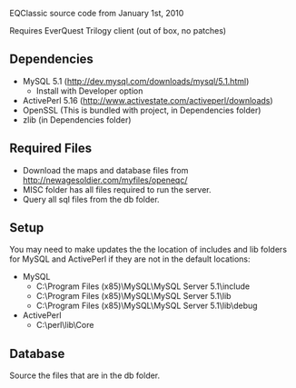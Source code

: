 EQClassic source code from January 1st, 2010

Requires EverQuest Trilogy client (out of box, no patches)

Dependencies
---
- MySQL 5.1 (http://dev.mysql.com/downloads/mysql/5.1.html)
  - Install with Developer option
- ActivePerl 5.16 (http://www.activestate.com/activeperl/downloads)
- OpenSSL (This is bundled with project, in Dependencies folder)
- zlib (in Dependencies folder)

Required Files
---
- Download the maps and database files from http://newagesoldier.com/myfiles/openeqc/
- MISC folder has all files required to run the server.
- Query all sql files from the db folder.

Setup
---
You may need to make updates the the location of includes and lib folders for MySQL and ActivePerl if they are not in the default locations:
- MySQL
  - C:\Program Files (x85)\MySQL\MySQL Server 5.1\include
  - C:\Program Files (x85)\MySQL\MySQL Server 5.1\lib
  - C:\Program Files (x85)\MySQL\MySQL Server 5.1\lib\debug
- ActivePerl
  - C:\perl\lib\Core

Database
---
Source the files that are in the db folder.
